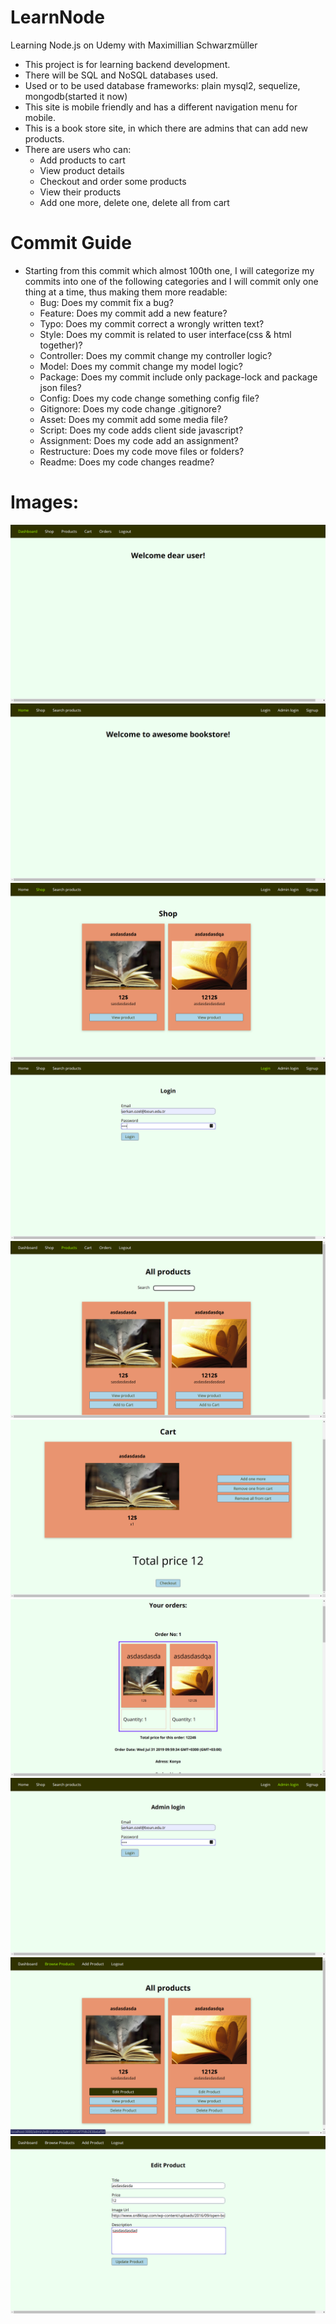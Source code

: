 # LearnNode
Learning Node.js on Udemy with Maximillian Schwarzmüller

* This project is for learning backend development.
* There will be SQL and NoSQL databases used.
* Used or to be used database frameworks: plain mysql2, sequelize, mongodb(started it now)
* This site is mobile friendly and has a different navigation menu for mobile.
* This is a book store site, in which there are admins that can add new products.
* There are users who can:
    * Add products to cart
    * View product details
    * Checkout and order some products
    * View their products
    * Add one more, delete one, delete all from cart
# Commit Guide

* Starting from this commit which almost 100th one, I will categorize my commits into one of the following categories and I will commit only one thing at a time, thus making them more readable:
    * Bug: Does my commit fix a bug?
    * Feature: Does my commit add a new feature?
    * Typo: Does my commit correct a wrongly written text?
    * Style: Does my commit is related to user interface(css & html together)?
    * Controller: Does my commit change my controller logic?
    * Model: Does my commit change my model logic?
    * Package: Does my commit include only package-lock and package json files?
    * Config: Does my code change something config file?
    * Gitignore: Does my code change .gitignore?
    * Asset: Does my commit add some media file?
    * Script: Does my code adds client side javascript?
    * Assignment: Does my code add an assignment?
    * Restructure: Does my code move files or folders?
    * Readme: Does my code changes readme?
    
# Images:
![1](repoImages/1.png)
![2](repoImages/2.png)
![3](repoImages/3.png)
![4](repoImages/4.png)
![5](repoImages/5.png)
![6](repoImages/6.png)
![7](repoImages/7.png)
![8](repoImages/8.png)
![9](repoImages/9.png)
![10](repoImages/10.png)
